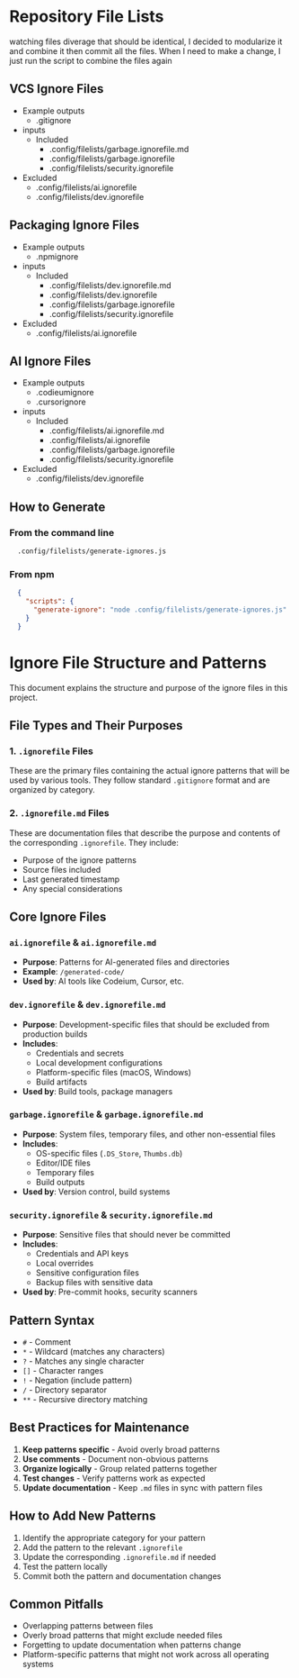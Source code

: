 # Repository File Lists

watching files diverage that should be identical, I decided to modularize it
and combine it then commit all the files. When I need to make a change,
I just run the script to combine the files again

## VCS Ignore Files
- Example outputs
  - .gitignore
- inputs
  - Included
    - .config/filelists/garbage.ignorefile.md
    - .config/filelists/garbage.ignorefile
    - .config/filelists/security.ignorefile
- Excluded
    - .config/filelists/ai.ignorefile
    - .config/filelists/dev.ignorefile

## Packaging Ignore Files
- Example outputs
  - .npmignore
- inputs
  - Included
    - .config/filelists/dev.ignorefile.md
    - .config/filelists/dev.ignorefile
    - .config/filelists/garbage.ignorefile
    - .config/filelists/security.ignorefile
- Excluded
    - .config/filelists/ai.ignorefile

## AI Ignore Files
- Example outputs
  - .codieumignore
  - .cursorignore
- inputs
  - Included
    - .config/filelists/ai.ignorefile.md
    - .config/filelists/ai.ignorefile
    - .config/filelists/garbage.ignorefile
    - .config/filelists/security.ignorefile
- Excluded
    - .config/filelists/dev.ignorefile


## How to Generate
### From the command line
```bash
  .config/filelists/generate-ignores.js
```
### From npm
```json
  {
    "scripts": {
      "generate-ignore": "node .config/filelists/generate-ignores.js"
    }
  }
```

# Ignore File Structure and Patterns

This document explains the structure and purpose of the ignore files in this project.

## File Types and Their Purposes

### 1. `.ignorefile` Files
These are the primary files containing the actual ignore patterns that will be used by various tools. They follow standard `.gitignore` format and are organized by category.

### 2. `.ignorefile.md` Files
These are documentation files that describe the purpose and contents of the corresponding `.ignorefile`. They include:
- Purpose of the ignore patterns
- Source files included
- Last generated timestamp
- Any special considerations

## Core Ignore Files

### `ai.ignorefile` & `ai.ignorefile.md`
- **Purpose**: Patterns for AI-generated files and directories
- **Example**: `/generated-code/`
- **Used by**: AI tools like Codeium, Cursor, etc.

### `dev.ignorefile` & `dev.ignorefile.md`
- **Purpose**: Development-specific files that should be excluded from production builds
- **Includes**:
  - Credentials and secrets
  - Local development configurations
  - Platform-specific files (macOS, Windows)
  - Build artifacts
- **Used by**: Build tools, package managers

### `garbage.ignorefile` & `garbage.ignorefile.md`
- **Purpose**: System files, temporary files, and other non-essential files
- **Includes**:
  - OS-specific files (`.DS_Store`, `Thumbs.db`)
  - Editor/IDE files
  - Temporary files
  - Build outputs
- **Used by**: Version control, build systems

### `security.ignorefile` & `security.ignorefile.md`
- **Purpose**: Sensitive files that should never be committed
- **Includes**:
  - Credentials and API keys
  - Local overrides
  - Sensitive configuration files
  - Backup files with sensitive data
- **Used by**: Pre-commit hooks, security scanners

## Pattern Syntax

- `#` - Comment
- `*` - Wildcard (matches any characters)
- `?` - Matches any single character
- `[]` - Character ranges
- `!` - Negation (include pattern)
- `/` - Directory separator
- `**` - Recursive directory matching

## Best Practices for Maintenance

1. **Keep patterns specific** - Avoid overly broad patterns
2. **Use comments** - Document non-obvious patterns
3. **Organize logically** - Group related patterns together
4. **Test changes** - Verify patterns work as expected
5. **Update documentation** - Keep `.md` files in sync with pattern files

## How to Add New Patterns

1. Identify the appropriate category for your pattern
2. Add the pattern to the relevant `.ignorefile`
3. Update the corresponding `.ignorefile.md` if needed
4. Test the pattern locally
5. Commit both the pattern and documentation changes

## Common Pitfalls

- Overlapping patterns between files
- Overly broad patterns that might exclude needed files
- Forgetting to update documentation when patterns change
- Platform-specific patterns that might not work across all operating systems
